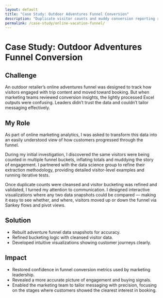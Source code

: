 ```yaml
---
layout: default
title: "Case Study: Outdoor Adventures Funnel Conversion"
description: "Duplicate visitor counts and muddy conversion reporting rebuilt to restore confidence in marketing insights."
permalink: /case-study/online-vacation-funnel/
---
```


# Case Study: Outdoor Adventures Funnel Conversion  

## Challenge  
An outdoor retailer’s online adventures funnel was designed to track how visitors engaged with trip content and moved toward booking. But when marketing teams reviewed conversion insights, the lightly processed Excel outputs were confusing. Leaders didn’t trust the data and couldn’t tailor messaging effectively.  

## My Role  
As part of online marketing analytics, I was asked to transform this data into an easily understood view of how customers progressed through the funnel.  

During my initial investigation, I discovered the same visitors were being counted in multiple funnel buckets, inflating totals and muddying the story of engagement. I partnered with the data science group to refine their extraction methodology, providing detailed visitor-level examples and running iterative tests.  

Once duplicate counts were cleansed and visitor bucketing was refined and validated, I turned my attention to communication. I designed interactive visualizations where any two data snapshots could be compared — making it easy to see whether, and where, visitors moved up or down the funnel via Sankey flows and pivot views.  

## Solution  
- Rebuilt adventure funnel data snapshots for accuracy.  
- Refined bucketing logic with cleansed visitor data.  
- Developed intuitive visualizations showing customer journeys clearly.  

## Impact  
- Restored confidence in funnel conversion metrics used by marketing leadership.  
- Revealed a more accurate picture of engagement and buying signals.  
- Enabled the marketing team to tailor messaging with precision, focusing on the stages where customers showed the clearest interest in booking.  
